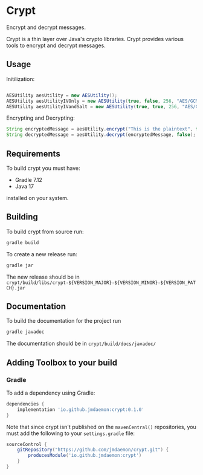 # Crypt

Encrypt and decrypt messages.

Crypt is a thin layer over Java's crypto libraries.
Crypt provides various tools to encrypt and decrypt messages.

## Usage

Initilization:

``` java

AESUtility aesUtility = new AESUtility();
AESUtility aesUtilityIVOnly = new AESUtility(true, false, 256, "AES/GCM/NoPadding", 12, 16);
AESUtility aesUtilityIVandSalt = new AESUtility(true, true, 256, "AES/GCM/NoPadding", 12, 16);

```

Encrypting and Decrypting:
``` java
String encryptedMessage = aesUtility.encrypt("This is the plaintext", false);
String decryptedMessage = aesUtility.decrypt(encryptedMessage, false);
```

## Requirements

To build crypt you must have:

- Gradle 7.12
- Java 17

installed on your system.

## Building

To build crypt from source run:

``` bash
gradle build
```

To create a new release run:

``` bash
gradle jar
```

The new release should be in `crypt/build/libs/crypt-${VERSION_MAJOR}-${VERSION_MINOR}-${VERSION_PATCH}.jar`

## Documentation

To build the documentation for the project run
``` bash
gradle javadoc
```

The documentation should be in `crypt/build/docs/javadoc/`

## Adding Toolbox to your build

### Gradle
To add a dependency using Gradle:

``` gradle
dependencies {
    implementation 'io.github.jmdaemon:crypt:0.1.0'
}
```

Note that since crypt isn't published on the `mavenCentral()` repositories, you must add
the following to your `settings.gradle` file:

```  gradle
sourceControl {
    gitRepository("https://github.com/jmdaemon/crypt.git") {
        producesModule('io.github.jmdaemon:crypt')
    }
}
```
